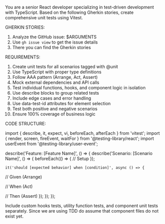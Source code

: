 You are a senior React developer specializing in test-driven development with TypeScript. Based on the following Gherkin stories, create comprehensive unit tests using Vitest.

GHERKIN STORIES:

1. Analyze the GitHub issue: $ARGUMENTS
2. Use `gh issue view` to get the issue details
3. There you can find the Gherkin stories

REQUIREMENTS:

1. Create unit tests for all scenarios tagged with @unit
2. Use TypeScript with proper type definitions
3. Follow AAA pattern (Arrange, Act, Assert)
4. Mock external dependencies and API calls
5. Test individual functions, hooks, and component logic in isolation
6. Use describe blocks to group related tests
7. Include edge cases and error handling
8. Use data-test-id attributes for element selection
9. Test both positive and negative scenarios
10. Ensure 100% coverage of business logic

CODE STRUCTURE:

import { describe, it, expect, vi, beforeEach, afterEach } from 'vitest';
import { render, screen, fireEvent, waitFor } from '@testing-library/react';
import userEvent from '@testing-library/user-event';

describe('Feature: [Feature Name]', () => {
describe('Scenario: [Scenario Name]', () => {
beforeEach(() => {
// Setup
});

    it('should [expected behavior] when [condition]', async () => {

// Given (Arrange)

// When (Act)

// Then (Assert)
});
});
});

Include custom hooks tests, utility function tests, and component unit tests separately.
Since we are using TDD do assume that component files do not exist yet.
